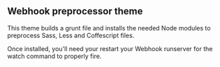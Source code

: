 ## Webhook preprocessor theme

This theme builds a grunt file and installs the needed
Node modules to preprocess Sass, Less and Coffescript
files.

Once installed, you'll need your restart your Webhook
runserver for the watch command to properly fire.
